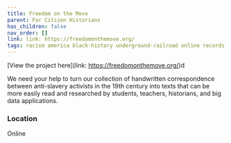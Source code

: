 ```yaml
---
title: Freedom on the Move
parent: For Citizen Historians
has_children: false
nav_order: []
link: link: https://freedomonthemove.org/
tags: racism america black-history underground-railroad online records
---
```


[View the project here](link: https://freedomonthemove.org/)d

We need your help to turn our collection of handwritten correspondence between anti-slavery activists in the 19th century into texts that can be more easily read and researched by students, teachers, historians, and big data applications.

### Location
Online
